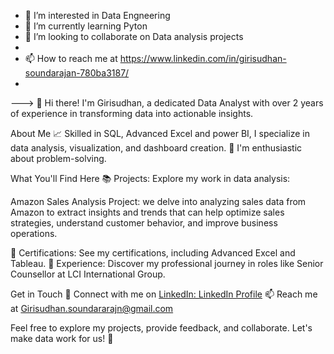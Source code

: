 
- 👀 I’m interested in Data Engneering
- 🌱 I’m currently learning Pyton
- 💞️ I’m looking to collaborate on Data analysis projects
- 
- 📫 How to reach me at https://www.linkedin.com/in/girisudhan-soundarajan-780ba3187/
- 


--->
👋 Hi there! I'm Girisudhan, a dedicated Data Analyst with over 2 years of experience in transforming data into actionable insights.

About Me
📈 Skilled in  SQL, Advanced Excel and power BI, I specialize in data analysis, visualization, and dashboard creation.
🧐 I'm enthusiastic about problem-solving. 

What You'll Find Here
📚 Projects: Explore my work in data analysis:

Amazon Sales Analysis Project: we delve into analyzing sales
data from Amazon to extract insights and trends that can help optimize sales strategies,
understand customer behavior, and improve business operations.


📜 Certifications: See my certifications, including Advanced Excel and Tableau.
💼 Experience: Discover my professional journey in roles like Senior Counsellor at LCI International Group.

Get in Touch
💬 Connect with me on [LinkedIn: LinkedIn Profile](https://www.linkedin.com/in/girisudhan-soundarajan-780ba3187/)
📫 Reach me at Girisudhan.soundararajn@gmail.com

Feel free to explore my projects, provide feedback, and collaborate. Let's make data work for us! 🚀
